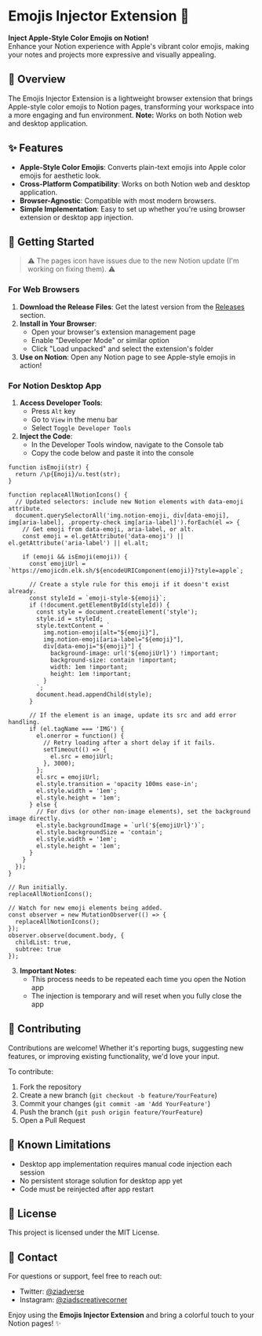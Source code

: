 # Emojis Injector Extension 🎉

**Inject Apple-Style Color Emojis on Notion!**  
Enhance your Notion experience with Apple's vibrant color emojis, making your notes and projects more expressive and visually appealing.

## 📖 Overview
The Emojis Injector Extension is a lightweight browser extension that brings Apple-style color emojis to Notion pages, transforming your workspace into a more engaging and fun environment. **Note:** Works on both Notion web and desktop application.

## ✨ Features
- **Apple-Style Color Emojis**: Converts plain-text emojis into Apple color emojis for aesthetic look.
- **Cross-Platform Compatibility**: Works on both Notion web and desktop application.
- **Browser-Agnostic**: Compatible with most modern browsers.
- **Simple Implementation**: Easy to set up whether you're using browser extension or desktop app injection.

## 🚀 Getting Started
> ⚠️ The pages icon have issues due to the new Notion update (I'm working on fixing them). ⚠️

### For Web Browsers
1. **Download the Release Files**: Get the latest version from the [Releases](https://github.com/Sadlyfizzx/Notion-Emoji-Changer/releases) section.
2. **Install in Your Browser**:
   - Open your browser's extension management page
   - Enable "Developer Mode" or similar option
   - Click "Load unpacked" and select the extension's folder
3. **Use on Notion**: Open any Notion page to see Apple-style emojis in action!

### For Notion Desktop App
1. **Access Developer Tools**:
   - Press `Alt` key
   - Go to `View` in the menu bar
   - Select `Toggle Developer Tools`
2. **Inject the Code**:
   - In the Developer Tools window, navigate to the Console tab
   - Copy the code below and paste it into the console
```
function isEmoji(str) {
  return /\p{Emoji}/u.test(str);
}

function replaceAllNotionIcons() {
  // Updated selectors: include new Notion elements with data-emoji attribute.
  document.querySelectorAll('img.notion-emoji, div[data-emoji], img[aria-label], .property-check img[aria-label]').forEach(el => {
    // Get emoji from data-emoji, aria-label, or alt.
    const emoji = el.getAttribute('data-emoji') || el.getAttribute('aria-label') || el.alt;
    
    if (emoji && isEmoji(emoji)) {
      const emojiUrl = `https://emojicdn.elk.sh/${encodeURIComponent(emoji)}?style=apple`;
      
      // Create a style rule for this emoji if it doesn't exist already.
      const styleId = `emoji-style-${emoji}`;
      if (!document.getElementById(styleId)) {
        const style = document.createElement('style');
        style.id = styleId;
        style.textContent = `
          img.notion-emoji[alt="${emoji}"],
          img.notion-emoji[aria-label="${emoji}"],
          div[data-emoji="${emoji}"] {
            background-image: url('${emojiUrl}') !important;
            background-size: contain !important;
            width: 1em !important;
            height: 1em !important;
          }
        `;
        document.head.appendChild(style);
      }
      
      // If the element is an image, update its src and add error handling.
      if (el.tagName === 'IMG') {
        el.onerror = function() {
          // Retry loading after a short delay if it fails.
          setTimeout(() => {
            el.src = emojiUrl;
          }, 3000);
        };
        el.src = emojiUrl;
        el.style.transition = 'opacity 100ms ease-in';
        el.style.width = '1em';
        el.style.height = '1em';
      } else {
        // For divs (or other non-image elements), set the background image directly.
        el.style.backgroundImage = `url('${emojiUrl}')`;
        el.style.backgroundSize = 'contain';
        el.style.width = '1em';
        el.style.height = '1em';
      }
    }
  });
}

// Run initially.
replaceAllNotionIcons();

// Watch for new emoji elements being added.
const observer = new MutationObserver(() => {
  replaceAllNotionIcons();
});
observer.observe(document.body, {
  childList: true,
  subtree: true
});
```
3. **Important Notes**:
   - This process needs to be repeated each time you open the Notion app
   - The injection is temporary and will reset when you fully close the app

## 🤝 Contributing
Contributions are welcome! Whether it's reporting bugs, suggesting new features, or improving existing functionality, we'd love your input.

To contribute:
1. Fork the repository
2. Create a new branch (`git checkout -b feature/YourFeature`)
3. Commit your changes (`git commit -am 'Add YourFeature'`)
4. Push the branch (`git push origin feature/YourFeature`)
5. Open a Pull Request

## 🔧 Known Limitations
- Desktop app implementation requires manual code injection each session
- No persistent storage solution for desktop app yet
- Code must be reinjected after app restart

## 📜 License
This project is licensed under the MIT License.

## 💬 Contact
For questions or support, feel free to reach out:
- Twitter: [@ziadverse](https://www.twitter.com/@ziadverse)
- Instagram: [@ziadscreativecorner](https://www.instagram.com/ziadscreativecorner/)

Enjoy using the **Emojis Injector Extension** and bring a colorful touch to your Notion pages! ✨
